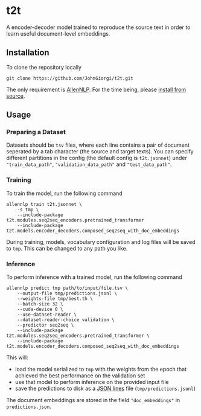 # t2t

A encoder-decoder model trained to reproduce the source text in order to learn useful document-level embeddings.

## Installation

To clone the repository locally

```
git clone https://github.com/JohnGiorgi/t2t.git
```

The only requirement is [AllenNLP](https://github.com/allenai/allennlp). For the time being, please [install from source](https://github.com/allenai/allennlp#installing-from-source).

## Usage

### Preparing a Dataset

Datasets should be `tsv` files, where each line contains a pair of document seperated by a tab character (the source and target texts). You can specify different partitions in the config (the default config is `t2t.jsonnet`) under `"train_data_path"`, `"validation_data_path"` and `"test_data_path"`.

### Training

To train the model, run the following command

```
allennlp train t2t.jsonnet \
    -s tmp \
    --include-package t2t.modules.seq2seq_encoders.pretrained_transformer
    --include-package t2t.models.encoder_decoders.composed_seq2seq_with_doc_embeddings
```

During training, models, vocabulary configuration and log files will be saved to `tmp`. This can be changed to any path you like.

### Inference

To perform inference with a trained model, run the following command

```
allennlp predict tmp path/to/input/file.tsv \
    --output-file tmp/predictions.jsonl \
    --weights-file tmp/best.th \
    --batch-size 32 \
    --cuda-device 0 \
    --use-dataset-reader \
    --dataset-reader-choice validation \
    --predictor seq2seq \
    --include-package t2t.modules.seq2seq_encoders.pretrained_transformer \
    --include-package t2t.models.encoder_decoders.composed_seq2seq_with_doc_embeddings
```

This will:
* load the model serialized to `tmp` with the weights from the epoch that achieved the best performance on the validation set
* use that model to perform inference on the provided input file
* save the predictions to disk as a [JSON lines](http://jsonlines.org/) file (`tmp/predictions.jsonl`)

The document embeddings are stored in the field `"doc_embeddings"` in `predictions.json`.
